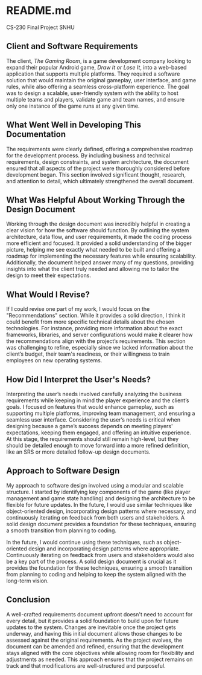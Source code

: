 # README.md
CS-230 Final Project SNHU

## Client and Software Requirements

The client, *The Gaming Room*, is a game development company looking to expand their popular Android game, *Draw It or Lose It*, into a web-based application that supports multiple platforms. They required a software solution that would maintain the original gameplay, user interface, and game rules, while also offering a seamless cross-platform experience. The goal was to design a scalable, user-friendly system with the ability to host multiple teams and players, validate game and team names, and ensure only one instance of the game runs at any given time.

## What Went Well in Developing This Documentation

The requirements were clearly defined, offering a comprehensive roadmap for the development process. By including business and technical requirements, design constraints, and system architecture, the document ensured that all aspects of the project were thoroughly considered before development began. This section involved significant thought, research, and attention to detail, which ultimately strengthened the overall document.

## What Was Helpful About Working Through the Design Document

Working through the design document was incredibly helpful in creating a clear vision for how the software should function. By outlining the system architecture, data flow, and user requirements, it made the coding process more efficient and focused. It provided a solid understanding of the bigger picture, helping me see exactly what needed to be built and offering a roadmap for implementing the necessary features while ensuring scalability. Additionally, the document helped answer many of my questions, providing insights into what the client truly needed and allowing me to tailor the design to meet their expectations.

## What Would I Revise?

If I could revise one part of my work, I would focus on the "Recommendations" section. While it provides a solid direction, I think it could benefit from more specific technical details about the chosen technologies. For instance, providing more information about the exact frameworks, libraries, and server configurations would make it clearer how the recommendations align with the project’s requirements. This section was challenging to refine, especially since we lacked information about the client’s budget, their team's readiness, or their willingness to train employees on new operating systems.

## How Did I Interpret the User's Needs?

Interpreting the user’s needs involved carefully analyzing the business requirements while keeping in mind the player experience and the client’s goals. I focused on features that would enhance gameplay, such as supporting multiple platforms, improving team management, and ensuring a seamless user interface. Considering the user’s needs is critical when designing because a game’s success depends on meeting players' expectations, keeping them engaged, and offering an intuitive experience. At this stage, the requirements should still remain high-level, but they should be detailed enough to move forward into a more refined definition, like an SRS or more detailed follow-up design documents.

## Approach to Software Design

My approach to software design involved using a modular and scalable structure. I started by identifying key components of the game (like player management and game state handling) and designing the architecture to be flexible for future updates. In the future, I would use similar techniques like object-oriented design, incorporating design patterns where necessary, and continuously iterating on feedback from both users and stakeholders. A solid design document provides a foundation for these techniques, ensuring a smooth transition from planning to coding.

In the future, I would continue using these techniques, such as object-oriented design and incorporating design patterns where appropriate. Continuously iterating on feedback from users and stakeholders would also be a key part of the process. A solid design document is crucial as it provides the foundation for these techniques, ensuring a smooth transition from planning to coding and helping to keep the system aligned with the long-term vision.

## Conclusion

A well-crafted requirements document upfront doesn't need to account for every detail, but it provides a solid foundation to build upon for future updates to the system. Changes are inevitable once the project gets underway, and having this initial document allows those changes to be assessed against the original requirements. As the project evolves, the document can be amended and refined, ensuring that the development stays aligned with the core objectives while allowing room for flexibility and adjustments as needed. This approach ensures that the project remains on track and that modifications are well-structured and purposeful.


